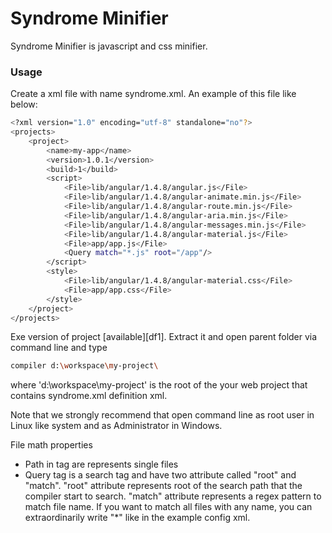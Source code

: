# Syndrome Minifier

Syndrome Minifier is javascript and css minifier. 

### Usage

Create a xml file with name syndrome.xml. An example of this file like below:

```sh
<?xml version="1.0" encoding="utf-8" standalone="no"?>
<projects>
    <project>
        <name>my-app</name>
        <version>1.0.1</version>
        <build>1</build>
        <script>
            <File>lib/angular/1.4.8/angular.js</File>
            <File>lib/angular/1.4.8/angular-animate.min.js</File>
            <File>lib/angular/1.4.8/angular-route.min.js</File>
            <File>lib/angular/1.4.8/angular-aria.min.js</File>
            <File>lib/angular/1.4.8/angular-messages.min.js</File>
            <File>lib/angular/1.4.8/angular-material.js</File>
            <File>app/app.js</File>
			<Query match="*.js" root="/app"/>
        </script>
		<style>
            <File>lib/angular/1.4.8/angular-material.css</File>
            <File>app/app.css</File>
		</style>
    </project>
</projects>
```
Exe version of project [available][df1]. Extract it and open parent folder via command line and type

```sh
compiler d:\workspace\my-project\
```
where 'd:\workspace\my-project\' is the root of the your web project that contains syndrome.xml definition xml.

Note that we strongly recommend that open command line as root user in Linux like system and as Administrator in Windows.

File math properties
- Path in <File> tag are represents single files
- Query tag is a search tag and have two attribute called "root" and "match". "root" attribute represents root of the search path that the compiler start to search. "match" attribute represents a regex pattern to match file name. If you want to match all files with any name, you can extraordinarily write "*" like in the example config xml.